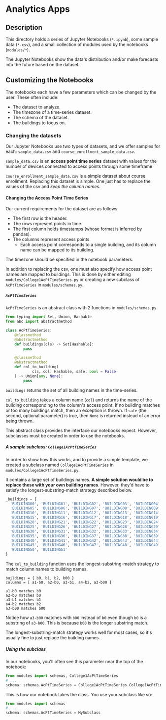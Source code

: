 # Analytics Apps

## Description

This directory holds a series of Jupyter Notebooks (`*.ipynb`), some
sample data (`*.csv`), and a small collection of modules used by the
notebooks (`modules/*`).

The Jupyter Notebooks show the data's distribution and/or make forecasts into
the future based on the dataset.

## Customizing the Notebooks

The notebooks each have a few parameters which can be changed by the user.
These often include:

* The dataset to analyze.
* The timezone of a time-series dataset.
* The schema of the dataset.
* The buildings to focus on.

### Changing the datasets

Our Jupyter Notebooks use two types of datasets, and we offer samples for each:
`sample_data.csv` and `course_enrollment_sample_data.csv`.

`sample_data.csv` is an **access point time series** dataset with values for
the number of devices connected to access points through some timeframe.

`course_enrollment_sample_data.csv` is a simple dataset about course enrollment.
Replacing this dataset is simple. One just has to replace the values of the csv
and *keep the column names*.

#### Changing the Access Point Time Series 

Our current requirements for the dataset are as follows:

* The first row is the header.
* The rows represent points in time.
* The first column holds timestamps (whose format is inferred by pandas).
* The columns represent access points.
  * Each access point corresponds to a single building, and its column name can
  be mapped to its building.

The timezone should be specified in the notebook parameters.

In addition to replacing the csv, one must also specify how access point names
are mapped to buildings. This is done by either editing `modules/College1AcPtTimeSeries.py`
or creating a new subclass of `AcPtTimeSeries` in `modules/schemas.py`.

##### `AcPtTimeSeries`

`AcPtTimeSeries` is an abstract class with 2 functions in `modules/schemas.py`.

```python
from typing import Set, Union, Hashable
from abc import abstractmethod

class AcPtTimeSeries:
    @classmethod
    @abstractmethod
    def buildings(cls) -> Set[Hashable]:
        pass

    @classmethod
    @abstractmethod
    def col_to_building(
            cls, col: Hashable, safe: bool = False
    ) -> Union[any, None]:
        pass
```

`buildings` returns the set of all building names in the time-series.

`col_to_building` takes a column name (`col`) and returns the name of the building
corresponding to the column's access point. If no building matches or too many buildings
match, then an exception is thrown. If `safe` (the second, optional parameter) is true,
then `None` is returned instead of an error being thrown.

This abstract class provides the interface our notebooks expect. However, subclasses must
be created in order to use the notebooks.

##### A sample subclass: `College1AcPtTimeSeries`

In order to show how this works, and to provide a simple template, we created a subclass
named `College1AcPtTimeSeries` in `modules/College1AcPtTimeSeries.py`.

It contains a large set of buildings names. **A simple solution would be to replace these
with your own building names**. However, they'd have to satisfy the longest-substring-match
strategy described below.

```python
_buildings = {
  'BUILDING00', 'BUILDING01', 'BUILDING02', 'BUILDING03', 'BUILDING04',
  'BUILDING05', 'BUILDING06', 'BUILDING07', 'BUILDING08', 'BUILDING09',
  'BUILDING10', 'BUILDING11', 'BUILDING12', 'BUILDING13', 'BUILDING14',
  'BUILDING15', 'BUILDING16', 'BUILDING17', 'BUILDING18', 'BUILDING19',
  'BUILDING20', 'BUILDING21', 'BUILDING22', 'BUILDING23', 'BUILDING24',
  'BUILDING25', 'BUILDING26', 'BUILDING27', 'BUILDING28', 'BUILDING29',
  'BUILDING30', 'BUILDING31', 'BUILDING32', 'BUILDING33', 'BUILDING34',
  'BUILDING35', 'BUILDING36', 'BUILDING37', 'BUILDING38', 'BUILDING39',
  'BUILDING40', 'BUILDING41', 'BUILDING42', 'BUILDING43', 'BUILDING44',
  'BUILDING45', 'BUILDING46', 'BUILDING47', 'BUILDING48', 'BUILDING49',
  'BUILDING50', 'BUILDING51'
}
```

The `col_to_building` function uses the longest-substring-match strategy to match
column names to building names.

```
buildings = { b0, b1, b2, b00 }
columns = [ a1-b0, a2-b0, a3-b1, a4-b2, a3-b00 ]

a1-b0 matches b0
a2-b0 matches b0
a3-b1 matches b1
a4-b2 matches b2
a3-b00 matches b00
```

Notice how `a3-b00` matches with `b00` instead of `b0` even though `b0` is a substring of
`a3-b00`. This is because `b00` is the longer substring match.

The longest-substring-match strategy works well for most cases, so it's usually fine to just
replace the building names.

##### Using the subclass

In our notebooks, you'll often see this parameter near the top of the notebook:
```python
from modules import schemas, College1AcPtTimeSeries
# ...
schema: schemas.AcPtTimeSeries = College1AcPtTimeSeries.College1AcPtTimeSeries
```

This is how our notebook takes the class. You use your subclass like so:

```python
from modules import schemas
# ...
schema: schemas.AcPtTimeSeries = MySubclass
```
